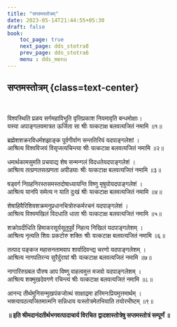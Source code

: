 ```yaml
---
title: "सप्तमस्तोत्रम्‌"
date: 2023-05-14T21:44:55+05:30
draft: false
book:
    toc_page: true
    next_page: dds_stotra8
    prev_page: dds_stotra6
    menu : dds_menu
---
```




## सप्तमस्तोत्रम्‌ {class=text-center}

<br/>


विश्वस्थिति प्रळय सर्गमहाविभूति वृत्तिप्रकाश नियमावृति बन्धमोक्षाः।  
यस्या अपाङ्गलवमात्रत ऊर्जिता सा श्रीः यत्कटाक्ष बलवत्यजितं नमामि ॥१॥

ब्रह्मेशशक्ररविधर्मशझाङ्क पूर्वगीर्वाण सन्ततिरियं यदपाङ्गलेशां ।  
आश्रित्य विश्वविजयं विसृजत्यचिन्त्या श्रीः यत्कटाक्ष बलवत्यजितं नमामि ॥२॥

धमार्थकामसुमति प्रचयाद्य शेष सन्मन्गलं  विदधतेयदपाङ्गलेशं ।  
आश्रित्य तत्प्रणतसत्प्रणता अपीड्याः श्रीः यत्कटाक्ष बलवत्यजितं नमामि ॥३॥

षड्वर्ग निग्रहनिरस्तसमस्तदोषाध्यायन्ति विष्णु मृषुयोयदपाङ्गलेशं ।  
आश्रित्य यानपि समेत्य न याति दुःखं श्रीः यत्कटाक्ष बलवत्यजितं नमामि ॥४॥

शेषाहिवैरिशिवशक्रमनुप्रधानचित्रोरुकर्मरचनं यदपाङ्गलेशं  ।  
आश्रित्य विश्वमखिलं विदधाति धाता श्रीः यत्कटाक्ष बलवत्यजितं नमामि ॥५॥

शक्रोग्रदीधिति हिमाकरसूर्यसूतुपूर्वं निहत्य निखिलं यदपाङ्गलेशम्‌ ।  
आश्रित्य नृत्यति शिवः प्रकटोरु शक्तिः श्रीः यत्कटाक्ष बलवत्यजितं नमामि ॥६॥

तत्पाद पङ्कज महासनतामवाप शार्वादिवन्द्य चरणो यदपाङ्गलेशम्‌ ।  
आश्रित्य नागपतिरन्य सुरैर्दुरापां श्रीः यत्कटाक्ष बलवत्यजितं नमामि ॥७॥

नागारिरुग्रबल पौरुष आप विष्णु वाहत्वमुत्त मजवो यदपाङ्गलेशम्‌ ।  
आश्रित्य शक्मुखदेवगणे रचिन्त्यं श्रीः यत्कटाक्ष बलवत्यजितं नमामि ॥८॥

आनन्द तीर्थमुनिसन्मुखपंकजोत्थं साक्षाद्रमा हरिमनःप्रियमुत्तमार्थम्‌ ।  
भक्त्यापठत्यजितमात्मनि सन्निधाय यःस्तोत्रमेतभियाति तयोरभीष्टम्‌ ॥९॥

**॥ इति श्रीमदानंदतीर्थभगवत्पादाचार्य विरचित**
**द्वादशास्तोत्रेषु सप्तमस्तोत्रं सम्पूर्णं ॥**
